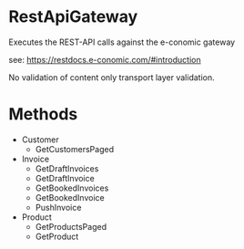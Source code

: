 ﻿# RestApiGateway 

Executes the REST-API calls against the e-conomic gateway

see: https://restdocs.e-conomic.com/#introduction

No validation of content only transport layer validation.


# Methods
* Customer
    * GetCustomersPaged
* Invoice
    * GetDraftInvoices
    * GetDraftInvoice
    * GetBookedInvoices
    * GetBookedInvoice
    * PushInvoice
* Product
    * GetProductsPaged
    * GetProduct